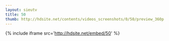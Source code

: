 ```yaml
---
layout: sieutv
title: 50
thumb: http://hdsite.net/contents/videos_screenshots/0/50/preview_360p.mp4.jpg
---
```

{% include iframe src='http://hdsite.net/embed/50' %}
 
